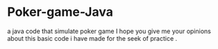 # Poker-game-Java
a java code that simulate poker game 
I hope you give me your opinions about this basic code i have made for the seek of practice . 
